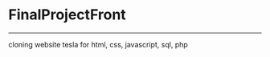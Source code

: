 # FinalProjectFront
_________________________
cloning website tesla for html, css, javascript, sql, php
